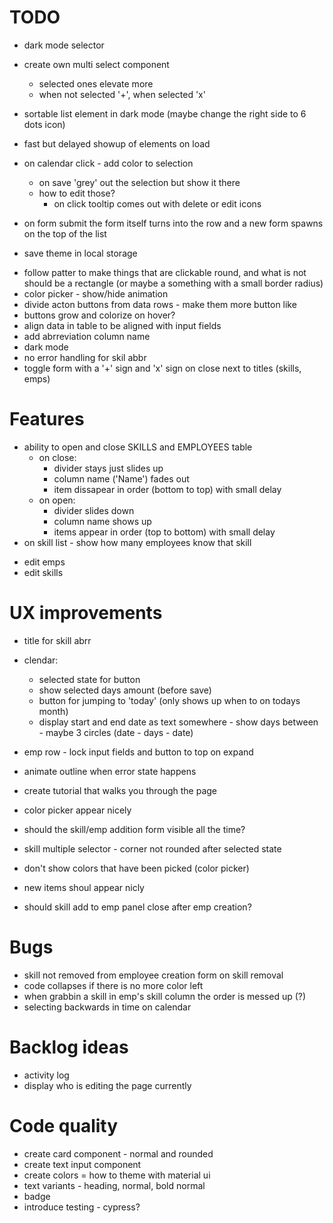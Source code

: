 # TODO

- dark mode selector
- create own multi select component
  - selected ones elevate more
  - when not selected '+', when selected 'x'
- sortable list element in dark mode (maybe change the right side to 6 dots icon)
- fast but delayed showup of elements on load

- on calendar click - add color to selection
  - on save 'grey' out the selection but show it there
  - how to edit those?
    - on click tooltip comes out with delete or edit icons
- on form submit the form itself turns into the row and a new form spawns on the top of the list
- save theme in local storage

* follow patter to make things that are clickable round, and what is not should be a rectangle (or maybe a something with a small border radius)
* color picker - show/hide animation
* divide acton buttons from data rows - make them more button like
* buttons grow and colorize on hover?
* align data in table to be aligned with input fields
* add abrreviation column name
* dark mode
* no error handling for skil abbr
* toggle form with a '+' sign and 'x' sign on close next to titles (skills, emps)

# Features

- ability to open and close SKILLS and EMPLOYEES table
  - on close:
    - divider stays just slides up
    - column name ('Name') fades out
    - item dissapear in order (bottom to top) with small delay
  - on open:
    - divider slides down
    - column name shows up
    - items appear in order (top to bottom) with small delay
- on skill list - show how many employees know that skill

* edit emps
* edit skills

# UX improvements

- title for skill abrr
- clendar:
  - selected state for button
  - show selected days amount (before save)
  - button for jumping to 'today' (only shows up when to on todays month)
  - display start and end date as text somewhere - show days between - maybe 3 circles (date - days - date)
- emp row - lock input fields and button to top on expand
- animate outline when error state happens
- create tutorial that walks you through the page
- color picker appear nicely
- should the skill/emp addition form visible all the time?

- skill multiple selector - corner not rounded after selected state
- don't show colors that have been picked (color picker)
- new items shoul appear nicly
- should skill add to emp panel close after emp creation?

# Bugs

- skill not removed from employee creation form on skill removal
- code collapses if there is no more color left
- when grabbin a skill in emp's skill column the order is messed up (?)
- selecting backwards in time on calendar

# Backlog ideas

- activity log
- display who is editing the page currently

# Code quality

- create card component - normal and rounded
- create text input component
- create colors = how to theme with material ui
- text variants - heading, normal, bold normal
- badge
- introduce testing - cypress?
